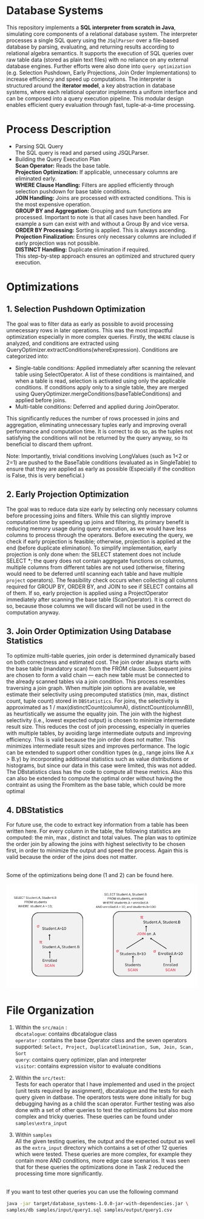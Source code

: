 # Database Systems

This repository implements a **SQL interpreter from scratch in Java**, simulating core components of a relational database system. The interpreter processes a single SQL query using the `JSqlParser` over a file-based database by parsing, evaluating, and returning results according to relational algebra semantics. It supports the execution of SQL queries over raw table data (stored as plain text files) with no reliance on any external database engines. Further efforts were also done into `query optimization` (e.g. Selection Pushdown, Early Projections, Join Order Implementations) to increase efficiency and speed up computations. The interpreter is structured around the **iterator model**, a key abstraction in database systems, where each relational operator implements a uniform interface and can be composed into a query execution pipeline. This modular design enables efficient query evaluation through fast, tuple-at-a-time processing.

# Process Description
- Parsing SQL Query <br>
The SQL query is read and parsed using JSQLParser. <br>
- Building the Query Execution Plan<br>
**Scan Operator:** Reads the base table. <br>
**Projection Optimization:** If applicable, unnecessary columns are eliminated early.  <br>
**WHERE Clause Handling:** Filters are applied efficiently through selection pushdown for base table conditions. <br>
**JOIN Handling:** Joins are processed with extracted conditions. This is the most expensive operation. <br>
**GROUP BY and Aggregation:** Grouping and sum functions are processed. Important to note is that all cases have been handled. For example a sum can exist with and without a Group By and vice versa. <br>
**ORDER BY Processing:** Sorting is applied. This is always ascending. <br>
**Projection Finalization:** Ensures only necessary columns are included if early projection was not possible.<br>
**DISTINCT Handling:** Duplicate elimination if required. <br>
This step-by-step approach ensures an optimized and structured query execution. <br>


# Optimizations
## 1. Selection Pushdown Optimization <br>
The goal was to filter data as early as possible to avoid processing unnecessary rows in later operations. This was the most impactful optimization especially in more complex queries. Firstly, the `WHERE` clause is analyzed, and conditions are extracted using QueryOptimizer.extractConditions(whereExpression).  Conditions are categorized into:
- Single-table conditions: Applied immediately after scanning the relevant table using SelectOperator. A list of these conditions is maintained, and when a table is read, selection is activated using only the applicable conditions. If conditions apply only to a single table, they are merged using QueryOptimizer.mergeConditions(baseTableConditions) and applied before joins.
- Multi-table conditions: Deferred and applied during JoinOperator.

This significantly reduces the number of rows processed in joins and aggregation, eliminating unnecessary tuples early and improving overall performance and computation time. It is correct to do so, as the tuples not satisfying the conditions will not be returned by the query anyway, so its beneficial to discard them upfront.

Note: Importantly, trivial conditions involving LongValues (such as 1<2 or 2=1) are pushed to the BaseTable conditions (evaluated as in SingleTable) to ensure that they are applied as early as possible (Especially if the condition is False, this is very beneficial.)

## 2. Early Projection Optimization

The goal was to reduce data size early by selecting only necessary columns before processing joins and filters. While this can slightly improve computation time by speeding up joins and filtering, its primary benefit is reducing memory usage during query execution, as we would have less columns to process through the operators. Before executing the query, we check if early projection is feasible; otherwise, projection is applied at the end (before duplicate elimination). To simplify implementation, early projection is only done when: the SELECT statement does not include SELECT *; the query does not contain aggregate functions on columns, multiple columns from different tables are not used (otherwise, filtering would need to be deferred until scanning each table and have multiple `project` operators). The feasibility check occurs when collecting all columns required for GROUP BY, ORDER BY, and JOIN to see if SELECT contains all of them. If so, early projection is applied using a ProjectOperator immediately after scanning the base table (ScanOperator). It is correct do so, because those columns we will discard will not be used in the computation anyway.

## 3. Join Order Optimization Using Database Statistics
To optimize multi-table queries, join order is determined dynamically based on both correctness and estimated cost. The join order always starts with the base table (mandatory scan) from the FROM clause. Subsequent joins are chosen to form a valid chain — each new table must be connected to the already scanned tables via a join condition. This process resembles traversing a join graph. When multiple join options are available, we estimate their selectivity using precomputed statistics (min, max, distinct count, tuple count) stored in `DBStatistics`. For  joins, the selectivity is approximated as 1 / max(distinctCount(columnA), distinctCount(columnB)), as heurtistically we assume the equality join. The join with the highest selectivity (i.e., lowest expected output) is chosen to minimize intermediate result size. This reduces the cost of join processing, especially in queries with multiple tables, by avoiding large intermediate outputs and improving efficiency. This is valid because the join order does not matter. This minimizes intermediate result sizes and improves performance. The logic can be extended to support other condition types (e.g., range joins like A.x > B.y) by incorporating additional statistics such as value distributions or histograms, but since our data in this case were limited, this was not added. The DBstatistics class has the code to compute all these metrics. Also this can also be extended to compute the optimal order without having the contraint as using the FromItem as the base table, which could be more optimal


## 4. DBStatistics
For future use, the code to extract key information from a table has been written here. For every column in the table, the following statistics are computed: the min, max , distinct and total values. The plan was to optimize the order join by allowing the joins with highest selectivity to be chosen first, in order to minimize the output and speed the process. Again this is valid because the order of the joins does not matter.


<br>
Some of the optimizations being done (1 and 2) can be found here.

![DB Method](db_meth.png)


# File Organization
1. Within the `src/main` : <br>
`dbcatalogue`: contains dbcatalogue class <br>
`operator` : contains the base Operator class and the seven operators supported: `Select, Project, DuplicateElimination, Sum, Join, Scan, Sort` <br>
`query`: contains query optimizer, plan and interpreter <br>
`visitor`: contains expression visitor to evaluate conditions <br>

2. Within the `src/test`: <br>
Tests for each operator that I have implemented and used in the project (unit tests required by assignment), dbcatalogue and the tests for each query given in datbase. The operators tests were done initially for bug debugging having as a child the scan operator.
Further testing was also done with a set of other queries to test the optimizations but also more complex and tricky queries. These queries can be found under `samples\extra_input`

2. Within `samples` <br>
All the given testing queries, the output and the expected output as well as the `extra_input` directory which contains a set of other 12 queries which were tested. These queries are more complex, for example they contain more AND conditions, more edge case scenarios. It was seen that for these queries the optimizations done in Task 2 reduced the processing time more significantly. 

<br>
If you want to test other queries you can use the following command

```bash
java -jar target/database_systems-1.0.0-jar-with-dependencies.jar \
samples/db samples/input/query1.sql samples/output/query1.csv

